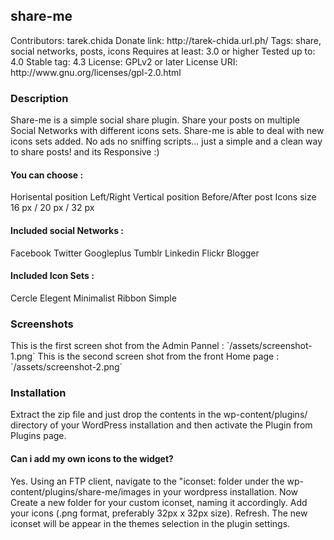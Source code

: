 
<h2>share-me</h2>   
Contributors: tarek.chida   
Donate link:  http://tarek-chida.url.ph/    
Tags: share, social networks, posts, icons  
Requires at least: 3.0 or higher  
Tested up to: 4.0   
Stable tag: 4.3
License: GPLv2 or later 
License URI: http://www.gnu.org/licenses/gpl-2.0.html   
    
<h3>Description</h3>    
Share-me is a simple social share plugin.        
Share your posts on multiple Social Networks with different icons sets.     
Share-me is able to deal with new icons sets added.     
No ads no sniffing scripts... just a simple and a clean way to share posts! and its Responsive  :)  

<h4>You can choose :</h4>    
Horisental position Left/Right    
Vertical position Before/After post    
Icons size 16 px / 20 px / 32 px    

<h4>Included social Networks :</h4>   
Facebook	
Twitter	
Googleplus	
Tumblr	
Linkedin	
Flickr	
Blogger

<h4>Included Icon Sets :</h4>  
Cercle		            	
Elegent		            	
Minimalist		            	
Ribbon		            	
Simple

<h3> Screenshots </h3>   
This is the first screen shot from the Admin Pannel : `/assets/screenshot-1.png`   
This is the second screen shot from the front Home page : `/assets/screenshot-2.png`    


<h3> Installation </h3>       
Extract the zip file and just drop the contents in the wp-content/plugins/ directory of your WordPress installation and then activate the Plugin from Plugins page.
 
<h4>Can i add my own icons to the widget?</h4>   
Yes. Using an FTP client, navigate to the "iconset: folder under the wp-content/plugins/share-me/images in your wordpress installation.  Now Create a new folder for your custom iconset, naming it accordingly.  Add your icons (.png format, preferably 32px x 32px size). Refresh.  The new iconset will be appear in the themes selection in the plugin settings.       
 
